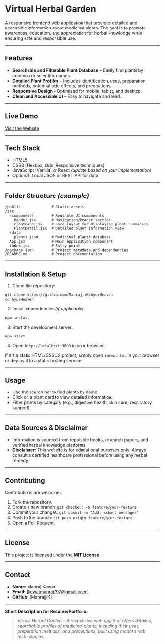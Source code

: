 # Virtual Herbal Garden

A responsive frontend web application that provides detailed and accessible information about medicinal plants. The goal is to promote awareness, education, and appreciation for herbal knowledge while ensuring safe and responsible use.

---

## Features

* **Searchable and Filterable Plant Database** – Easily find plants by common or scientific names.
* **Detailed Plant Profiles** – Includes identification, uses, preparation methods, potential side effects, and precautions.
* **Responsive Design** – Optimized for mobile, tablet, and desktop.
* **Clean and Accessible UI** – Easy to navigate and read.

---

## Live Demo

[Visit the Website]([https://ayur-heaven.vercel.app/])

---

## Tech Stack

* HTML5
* CSS3 (Flexbox, Grid, Responsive techniques)
* JavaScript (Vanilla) or React *(update based on your implementation)*
* Optional: Local JSON or REST API for data

---

## Folder Structure *(example)*

```
/public              # Static assets
/src
  /components        # Reusable UI components
    Header.jsx       # Navigation/header section
    PlantCard.jsx    # Card layout for displaying plant summaries
    PlantDetail.jsx  # Detailed plant information view
  /data
    plants.json      # Medicinal plants database
  App.jsx            # Main application component
  index.jsx          # Entry point
/package.json        # Project metadata and dependencies
/README.md           # Project documentation
```


---

## Installation & Setup

1. Clone the repository:

```bash
git clone https://github.com/ManrajjiK/AyurHeaven
cd AyurHeaven
```

2. Install dependencies *(if applicable)*:

```bash
npm install
```

3. Start the development server:

```bash
npm start
```

4. Open `http://localhost:3000` in your browser.

If it’s a static HTML/CSS/JS project, simply open `index.html` in your browser or deploy it to a static hosting service.

---

## Usage

* Use the search bar to find plants by name.
* Click on a plant card to view detailed information.
* Filter plants by category (e.g., digestive health, skin care, respiratory support).

---

## Data Sources & Disclaimer

* Information is sourced from reputable books, research papers, and verified herbal knowledge platforms.
* **Disclaimer:** This website is for educational purposes only. Always consult a certified healthcare professional before using any herbal remedy.

---

## Contributing

Contributions are welcome:

1. Fork the repository.
2. Create a new branch: `git checkout -b feature/your-feature`
3. Commit your changes: `git commit -m "Add: <short message>"`
4. Push to the branch: `git push origin feature/your-feature`
5. Open a Pull Request.

---

## License

This project is licensed under the **MIT License**.

---

## Contact

* **Name:** Manraj Kewat
* **Email:** [kewatmanraj797@gmail.com]
* **GitHub:** [ManrajjiK]

---

**Short Description for Resume/Portfolio:**

> *Virtual Herbal Garden – A responsive web app that offers detailed, searchable profiles of medicinal plants, including their uses, preparation methods, and precautions, built using modern web technologies.*
